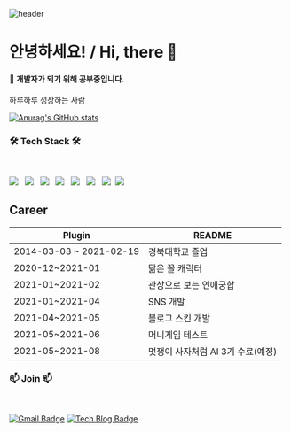 ![header](https://capsule-render.vercel.app/api?type=waving&color=timeGradient&text=%20Cottonwood:%20&height=300&fontSize=50&animation=twinkling&fontColor=black&fontAlign=20)


# 안녕하세요! / Hi, there  👋
#### 🌱 개발자가 되기 위해 공부중입니다.

하루하루 성장하는 사람

[![Anurag's GitHub stats](https://github-readme-stats.vercel.app/api?username=Cottonwood-moa)](https://github.com/anuraghazra/github-readme-stats)

<h3 align="left">🛠 Tech Stack 🛠</b></h3>
</br>
<p align="left">
<img src="https://img.shields.io/badge/HTML5-E34F26?style=flat-square&logo=HTML5&logoColor=white"/></a> &nbsp
<img src="https://img.shields.io/badge/CSS3-1572B6?style=flat-square&logo=CSS3&logoColor=white"/></a> &nbsp
<img src="https://img.shields.io/badge/JavaScript-F7DF1E?style=flat-square&logo=JavaScript&logoColor=white"/></a> &nbsp
<img src="https://img.shields.io/badge/Node.js-339933?style=flat-square&logo=Node.js&logoColor=white"/></a> &nbsp
<!-- <img src="https://img.shields.io/badge/Android-3DDC84?style=flat-square&logo=Android&logoColor=white"/></a> &nbsp -->
<img src="https://img.shields.io/badge/MongoDB-47A248?style=flat-square&logo=MongoDB&logoColor=white"/></a> &nbsp 
<img src="https://img.shields.io/badge/MySQL-4479A1?style=flat-square&logo=MySQL&logoColor=white"/></a> &nbsp 
<img src="https://img.shields.io/badge/Python-3766AB?style=flat-square&logo=Python&logoColor=white"/></a>&nbsp 
<img src="https://img.shields.io/badge/Amazon AWS-232F3E?style=flat-square&logo=Amazon%20AWS&logoColor=white"/></a> &nbsp </p>

## Career


| Plugin | README |
| ------ | ------ |
| 2014-03-03 ~ 2021-02-19 | 경북대학교 졸업 |
| 2020-12~2021-01 | 닮은 꼴 캐릭터  |
| 2021-01~2021-02 | 관상으로 보는 연애궁합  |
| 2021-01~2021-04 | SNS 개발 |
| 2021-04~2021-05 | 블로그 스킨 개발 |
| 2021-05~2021-06| 머니게임 테스트 |
| 2021-05~2021-08| 멋쟁이 사자처럼 AI 3기 수료(예정) |
<h3 align="left">📫 Join 📫 </h3>&nbsp

[![Gmail Badge](https://img.shields.io/badge/Gmail-d14836?style=flat-square&logo=Gmail&logoColor=white&link=mailto:geon0529@gmail.com)](mailto:geon0529@gmail.com)
[![Tech Blog Badge](http://img.shields.io/badge/-Tech%20blog-black?style=flat-square&logo=github&link=https://cottonwood-moa.tistory.com/)](https://cottonwood-moa.tistory.com/)

<!--
**Cottonwood-moa/Cottonwood-moa** is a ✨ _special_ ✨ repository because its `README.md` (this file) appears on your GitHub profile.

Here are some ideas to get you started:

- 🔭 I’m currently working on ...
- 🌱 I’m currently learning ...
- 👯 I’m looking to collaborate on ...
- 🤔 I’m looking for help with ...
- 💬 Ask me about ...
- 📫 How to reach me: ...
- 😄 Pronouns: ...
- ⚡ Fun fact: ...
-->
